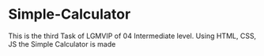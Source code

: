 # Simple-Calculator
This is the third Task of LGMVIP of 04 Intermediate level. Using HTML, CSS, JS the Simple Calculator is made
